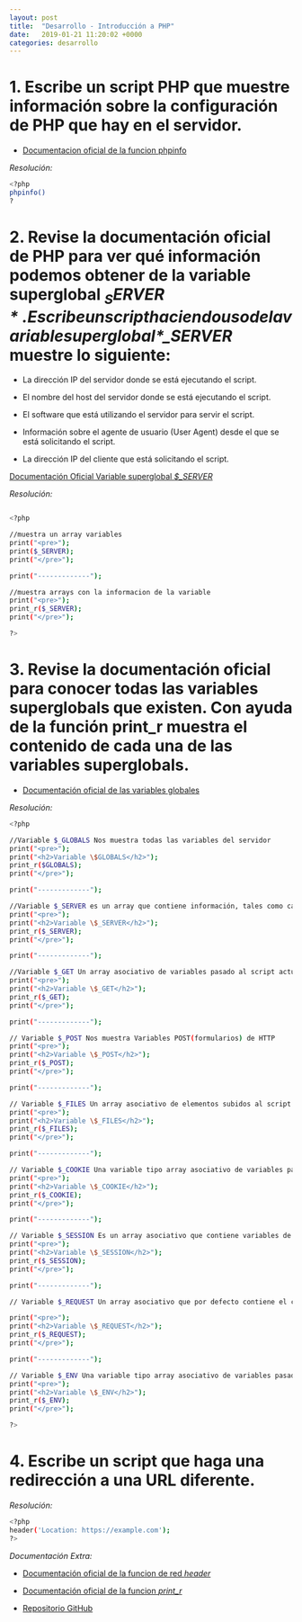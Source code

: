 ```yaml
---
layout: post
title:  "Desarrollo - Introducción a PHP"
date:   2019-01-21 11:20:02 +0000
categories: desarrollo
---
```


# 1. Escribe un script PHP que muestre información sobre la configuración de PHP que hay en el servidor.

- [Documentacion oficial de la funcion phpinfo](http://php.net/manual/es/function.phpinfo.php)

*Resolución:*

```bash
<?php
phpinfo()
?
```



# 2. Revise la documentación oficial de PHP para ver qué información podemos obtener de la variable superglobal *$_SERVER*. Escribe un script haciendo uso de la variable superglobal *$_SERVER* muestre lo siguiente:

- La dirección IP del servidor donde se está ejecutando el script.

- El nombre del host del servidor donde se está ejecutando el script.

- El software que está utilizando el servidor para servir el script.

- Información sobre el agente de usuario (User Agent) desde el que se está solicitando el script.

- La dirección IP del cliente que está solicitando el script.

[Documentación Oficial Variable superglobal *$_SERVER*](http://php.net/reserved.variables.server)


*Resolución:*

```bash 

<?php

//muestra un array variables
print("<pre>");
print($_SERVER);
print("</pre>");

print("-------------");

//muestra arrays con la informacion de la variable
print("<pre>");
print_r($_SERVER);
print("</pre>");

?>
```

# 3. Revise la documentación oficial para conocer todas las variables superglobals que existen. Con ayuda de la función  print_r muestra el contenido de cada una de las variables superglobals.

- [Documentación oficial de las variables globales](http://php.net/manual/es/language.variables.superglobals.php)

*Resolución:*

```bash
<?php

//Variable $_GLOBALS Nos muestra todas las variables del servidor
print("<pre>");
print("<h2>Variable \$GLOBALS</h2>");
print_r($GLOBALS);
print("</pre>");

print("-------------");

//Variable $_SERVER es un array que contiene información, tales como cabeceras, rutas y ubicaciones de script
print("<pre>");
print("<h2>Variable \$_SERVER</h2>");
print_r($_SERVER);
print("</pre>");

print("-------------");

//Variable $_GET Un array asociativo de variables pasado al script actual vía parámetros URL.
print("<pre>");
print("<h2>Variable \$_GET</h2>");
print_r($_GET);
print("</pre>");

print("-------------");

// Variable $_POST Nos muestra Variables POST(formularios) de HTTP
print("<pre>");
print("<h2>Variable \$_POST</h2>");
print_r($_POST);
print("</pre>");

print("-------------");

// Variable $_FILES Un array asociativo de elementos subidos al script en curso a través del método POST
print("<pre>");
print("<h2>Variable \$_FILES</h2>");
print_r($_FILES);
print("</pre>");

print("-------------");

// Variable $_COOKIE Una variable tipo array asociativo de variables pasadas al script actual a través de Cookies HTTP. 
print("<pre>");
print("<h2>Variable \$_COOKIE</h2>");
print_r($_COOKIE);
print("</pre>");

print("-------------");

// Variable $_SESSION Es un array asociativo que contiene variables de sesión disponibles 
print("<pre>");
print("<h2>Variable \$_SESSION</h2>");
print_r($_SESSION);
print("</pre>");

print("-------------");

// Variable $_REQUEST Un array asociativo que por defecto contiene el contenido de $_GET, $_POST y $_COOKIE.

print("<pre>");
print("<h2>Variable \$_REQUEST</h2>");
print_r($_REQUEST);
print("</pre>");

print("-------------");

// Variable $_ENV Una variable tipo array asociativo de variables pasadas al script actual a través del método del entorno.
print("<pre>");
print("<h2>Variable \$_ENV</h2>");
print_r($_ENV);
print("</pre>");

?>

```


# 4. Escribe un script que haga una redirección a una URL diferente.

*Resolución:*

```bash
<?php
header('Location: https://example.com');
?>
```


*Documentación Extra:*


- [Documentación oficial de la funcion de red *header*](http://php.net/manual/es/function.header.php)

- [Documentación oficial de la funcion *print_r*](http://php.net/manual/es/function.print-r.php)

- [Repositorio GitHub](https://github.com/alexdemanuel/Practicas-PHP)